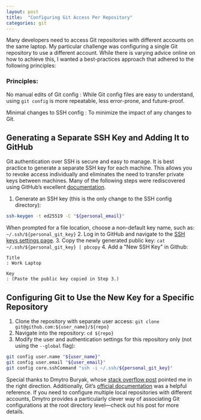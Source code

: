 ```yaml
---
layout: post
title:  "Configuring Git Access Per Repository"
categories: git
---
```


Many developers need to access Git repositories with different accounts on the same laptop. My particular challenge was configuring a single Git repository to use a different account. While there is varying advice online on how to achieve this, I wanted a best-practices approach that adhered to the following principles:

### Principles:
No manual edits of Git config
: While Git config files are easy to understand, using `git config` is more repeatable, less error-prone, and future-proof.

Minimal changes to SSH config
: To minimize the impact of any changes to Git.

## Generating a Separate SSH Key and Adding It to GitHub
Git authentication over SSH is secure and easy to manage. It is best practice to generate a separate SSH key for each machine. This allows you to revoke access individually and eliminates the need to transfer private keys between machines. Many of the following steps were rediscovered using GitHub’s excellent [documentation][1].

1. Generate an SSH key (this is the only change to the SSH config directory):
```zsh
ssh-keygen -t ed25519 -C "${personal_email}"
```
When prompted for a file location, choose a non-default key name, such as: `~/.ssh/${personal_git_key}`
2. Log in to GitHub and navigate to the [SSH keys settings page](https://github.com/settings/keys).
3. Copy the newly generated public key: `cat ~/.ssh/${personal_git_key} | pbcopy`
4. Add a "New SSH Key" in Github:

    Title
    : Work Laptop

    Key
    : (Paste the public key copied in Step 3.)

## Configuring Git to Use the New Key for a Specific Repository
1. Clone the repository with separate user access: `git clone git@github.com:${user_name}/${repo}`
2. Navigate into the repository: `cd ${repo}`
3. Modify the user and authentication settings for this repository only (not using the `--global` flag):
```zsh
git config user.name "${user_name}"
git config user.email "${user_email}"
git config core.sshCommand "ssh -i ~/.ssh/${personal_git_key}"
```

Special thanks to Dmytro Buryak, whose [stack overflow post][2] pointed me in the right direction. Additionally, Git’s [official documentation][3] was a helpful reference.  If you need to configure multiple local repositories with different accounts, Dmytro provides a particularly clever way of associating Git configurations at the root directory level—check out his post for more details.

[1]: (https://docs.github.com/en/authentication/connecting-to-github-with-ssh/generating-a-new-ssh-key-and-adding-it-to-the-ssh-agent#generating-a-new-ssh-key)
[2]: (https://superuser.com/questions/232373/how-to-tell-git-which-private-key-to-use#answer-1664624)
[3]: (https://git-scm.com/book/en/v2/Customizing-Git-Git-Configuration)
